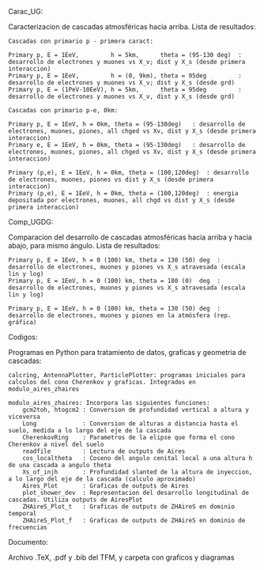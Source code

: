Carac_UG:

Caracterizacion de cascadas atmosféricas hacia arriba. Lista de resultados:

	Cascadas con primario p - primera caract:
	
	Primary p, E = 1EeV,         h = 5km,      theta = (95-130 deg)  : desarrollo de electrones y muones vs X_v; dist y X_s (desde primera interaccion) 
	Primary p, E = 1EeV,         h = (0, 9km), theta = 95deg         : desarrollo de electrones y muones vs X_v; dist y X_s (desde grd)
	Primary p, E = (1PeV-10EeV), h = 5km,      theta = 95deg         : desarrollo de electrones y muones vs X_v, dist y X_s (desde grd)
	
	Cascadas con primario p-e, 0km:

	Primary p, E = 1EeV, h = 0km, theta = (95-130deg)   : desarrollo de electrones, muones, piones, all chged vs Xv, dist y X_s (desde primera interaccion)
	Primary e, E = 1EeV, h = 0km, theta = (95-130deg)   : desarrollo de electrones, muones, piones, all chged vs Xv, dist y X_s (desde primera interaccion)

	Primary (p,e), E = 1EeV, h = 0km, theta = (100,120deg)  : desarrollo de electrones, muones, piones vs dist y X_s (desde primera interaccion)
	Primary (p,e), E = 1EeV, h = 0km, theta = (100,120deg)  : energia depositada por electrones, muones, all chgd vs dist y X_s (desde primera interaccion)

Comp_UGDG:

Comparacion del desarrollo de cascadas atmosféricas hacia arriba y hacia abajo, para mismo ángulo. Lista de resultados:
	
	Primary p, E = 1EeV, h = 0 (100) km, theta = 130 (50) deg  : desarrollo de electrones, muones y piones vs X_s atravesada (escala lin y log)
	Primary p, E = 1EeV, h = 0 (100) km, theta = 180 (0)  deg  : desarrollo de electrones, muones y piones vs X_s atravesada (escala lin y log)

	Primary p, E = 1EeV, h = 0 (100) km, theta = 130 (50) deg  : desarrollo de electrones, muones y piones en la atmósfera (rep. gráfica)	

Codigos:

Programas en Python para tratamiento de datos, graficas y geometria de cascadas:

	calcring, AntennaPlotter, ParticlePlotter: programas iniciales para calculos del cono Cherenkov y graficas. Integrados en modulo_aires_zhaires

	modulo_aires_zhaires: Incorpora las siguientes funciones:
		gcm2toh, htogcm2 : Conversion de profundidad vertical a altura y viceversa
		Long             : Conversion de alturas a distancia hasta el suelo, medida a lo largo del eje de la cascada
		CherenkovRing    : Parametros de la elipse que forma el cono Cherenkov a nivel del suelo
		readfile         : Lectura de outputs de Aires
		cos_localtheta   : Coseno del angulo cenital local a una altura h de una cascada a angulo theta
		Xs_of_injh       : Profundidad slanted de la altura de inyeccion, a lo largo del eje de la cascada (calculo aproximado)
		Aires_Plot       : Graficas de outputs de Aires
		plot_shower_dev  : Representacion del desarrollo longitudinal de cascadas. Utiliza outputs de AiresPlot
		ZHAireS_Plot_t   : Graficas de outputs de ZHAireS en dominio temporal
		ZHAireS_Plot_f   : Graficas de outputs de ZHAireS en dominio de frecuencias

Documento: 

Archivo .TeX, .pdf y .bib del TFM, y carpeta con graficos y diagramas
		


